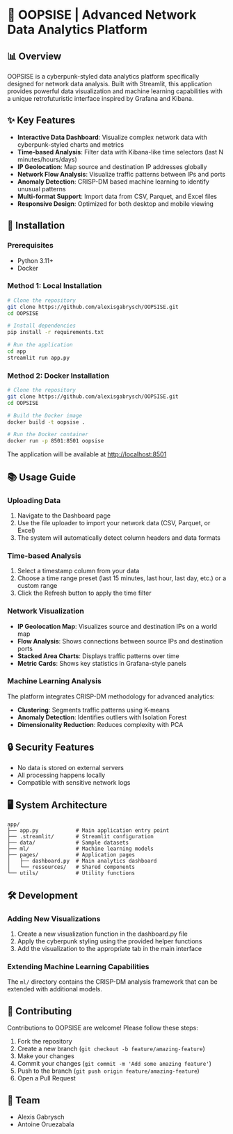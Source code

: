 # 🚀 OOPSISE | Advanced Network Data Analytics Platform

## 📊 Overview
OOPSISE is a cyberpunk-styled data analytics platform specifically designed for network data analysis. Built with Streamlit, this application provides powerful data visualization and machine learning capabilities with a unique retrofuturistic interface inspired by Grafana and Kibana.

## ✨ Key Features
- **Interactive Data Dashboard**: Visualize complex network data with cyberpunk-styled charts and metrics
- **Time-based Analysis**: Filter data with Kibana-like time selectors (last N minutes/hours/days)
- **IP Geolocation**: Map source and destination IP addresses globally
- **Network Flow Analysis**: Visualize traffic patterns between IPs and ports
- **Anomaly Detection**: CRISP-DM based machine learning to identify unusual patterns
- **Multi-format Support**: Import data from CSV, Parquet, and Excel files
- **Responsive Design**: Optimized for both desktop and mobile viewing

## 🔧 Installation

### Prerequisites
- Python 3.11+
- Docker 

### Method 1: Local Installation
```bash
# Clone the repository
git clone https://github.com/alexisgabrysch/OOPSISE.git
cd OOPSISE

# Install dependencies
pip install -r requirements.txt

# Run the application
cd app
streamlit run app.py
```

### Method 2: Docker Installation
```bash
# Clone the repository
git clone https://github.com/alexisgabrysch/OOPSISE.git
cd OOPSISE

# Build the Docker image
docker build -t oopsise .

# Run the Docker container
docker run -p 8501:8501 oopsise
```

The application will be available at [http://localhost:8501](http://localhost:8501)

## 📚 Usage Guide

### Uploading Data
1. Navigate to the Dashboard page
2. Use the file uploader to import your network data (CSV, Parquet, or Excel)
3. The system will automatically detect column headers and data formats

### Time-based Analysis
1. Select a timestamp column from your data
2. Choose a time range preset (last 15 minutes, last hour, last day, etc.) or a custom range
3. Click the Refresh button to apply the time filter

### Network Visualization
- **IP Geolocation Map**: Visualizes source and destination IPs on a world map
- **Flow Analysis**: Shows connections between source IPs and destination ports
- **Stacked Area Charts**: Displays traffic patterns over time
- **Metric Cards**: Shows key statistics in Grafana-style panels

### Machine Learning Analysis
The platform integrates CRISP-DM methodology for advanced analytics:
- **Clustering**: Segments traffic patterns using K-means
- **Anomaly Detection**: Identifies outliers with Isolation Forest
- **Dimensionality Reduction**: Reduces complexity with PCA

## 🔒 Security Features
- No data is stored on external servers
- All processing happens locally
- Compatible with sensitive network logs

## 🖥️ System Architecture
```
app/
├── app.py            # Main application entry point
├── .streamlit/       # Streamlit configuration
├── data/             # Sample datasets
├── ml/               # Machine learning models
├── pages/            # Application pages
│   ├── dashboard.py  # Main analytics dashboard
│   └── ressources/   # Shared components
└── utils/            # Utility functions
```

## 🛠️ Development

### Adding New Visualizations
1. Create a new visualization function in the dashboard.py file
2. Apply the cyberpunk styling using the provided helper functions
3. Add the visualization to the appropriate tab in the main interface

### Extending Machine Learning Capabilities
The `ml/` directory contains the CRISP-DM analysis framework that can be extended with additional models.

## 🤝 Contributing
Contributions to OOPSISE are welcome! Please follow these steps:
1. Fork the repository
2. Create a new branch (`git checkout -b feature/amazing-feature`)
3. Make your changes
4. Commit your changes (`git commit -m 'Add some amazing feature'`)
5. Push to the branch (`git push origin feature/amazing-feature`)
6. Open a Pull Request


## 👥 Team
- Alexis Gabrysch
- Antoine Oruezabala

